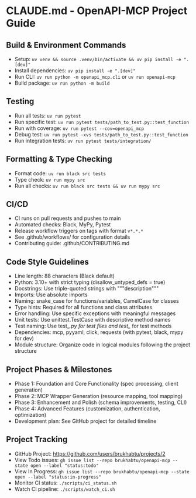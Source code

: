 # CLAUDE.md - OpenAPI-MCP Project Guide

## Build & Environment Commands
- Setup: `uv venv && source .venv/bin/activate && uv pip install -e ".[dev]"`
- Install dependencies: `uv pip install -e ".[dev]"`
- Run CLI: `uv run python -m openapi_mcp.cli` or `uv run openapi-mcp`
- Build package: `uv run python -m build`

## Testing
- Run all tests: `uv run pytest`
- Run specific test: `uv run pytest tests/path_to_test.py::test_function`
- Run with coverage: `uv run pytest --cov=openapi_mcp`
- Debug test: `uv run pytest -xvs tests/path_to_test.py::test_function`
- Run integration tests: `uv run pytest tests/integration/`

## Formatting & Type Checking
- Format code: `uv run black src tests`
- Type check: `uv run mypy src`
- Run all checks: `uv run black src tests && uv run mypy src`

## CI/CD
- CI runs on pull requests and pushes to main
- Automated checks: Black, MyPy, Pytest
- Release workflow triggers on tags with format `v*.*.*`
- See .github/workflows/ for configuration details
- Contributing guide: .github/CONTRIBUTING.md

## Code Style Guidelines
- Line length: 88 characters (Black default)
- Python: 3.10+ with strict typing (disallow_untyped_defs = true)
- Docstrings: Use triple-quoted strings with """description"""
- Imports: Use absolute imports
- Naming: snake_case for functions/variables, CamelCase for classes
- Type hints: Required for all functions and class attributes
- Error handling: Use specific exceptions with meaningful messages
- Unit tests: Use unittest.TestCase with descriptive method names
- Test naming: Use test_*.py for test files and test_* for test methods
- Dependencies: mcp, pyyaml, click, requests (with pytest, black, mypy for dev)
- Module structure: Organize code in logical modules following the project structure

## Project Phases & Milestones
- Phase 1: Foundation and Core Functionality (spec processing, client generation)
- Phase 2: MCP Wrapper Generation (resource mapping, tool mapping)
- Phase 3: Enhancement and Polish (schema improvements, testing, CLI)
- Phase 4: Advanced Features (customization, authentication, optimization)
- Development plan: See GitHub project for detailed timeline

## Project Tracking
- GitHub Project: https://github.com/users/brukhabtu/projects/2
- View Todo issues: `gh issue list --repo brukhabtu/openapi-mcp --state open --label "status:todo"`
- View In Progress: `gh issue list --repo brukhabtu/openapi-mcp --state open --label "status:in-progress"`
- Monitor CI status: `./scripts/ci_status.sh`
- Watch CI pipeline: `./scripts/watch_ci.sh`